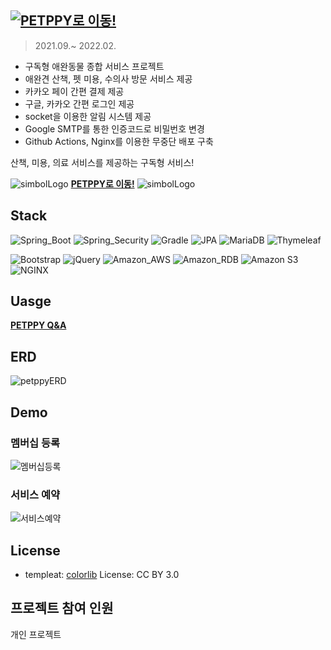 ## <a target="_blank" href="http://petppy.shop/"><img alt="PETPPY로 이동!" src="https://user-images.githubusercontent.com/50799296/155329981-c53b31e2-6b69-4851-a1a7-e89d006ac097.JPG"/><a/>

> 2021.09.~ 2022.02.

 - 구독형 애완동물 종합 서비스 프로젝트
 - 애완견 산책, 펫 미용, 수의사 방문 서비스 제공
 - 카카오 페이 간편 결제 제공
 - 구글, 카카오 간편 로그인 제공
 - socket을 이용한 알림 시스템 제공
 - Google SMTP를 통한 인증코드로 비밀번호 변경
 - Github Actions, Nginx를 이용한 무중단 배포 구축
 
 산책, 미용, 의료 서비스를 제공하는 구독형 서비스!
 
![simbolLogo](https://user-images.githubusercontent.com/50799296/155330350-297489be-46f1-4904-9bad-3155ba78f7d1.PNG)  **[PETPPY로 이동!](http://petppy.shop/)** ![simbolLogo](https://user-images.githubusercontent.com/50799296/155330350-297489be-46f1-4904-9bad-3155ba78f7d1.PNG)



## Stack
<img alt="Spring_Boot" src ="https://img.shields.io/badge/Spring_Boot-6DB33F.svg?&style=for-the-badge&logo=Spring-Boot&logoColor=white"/> <img alt="Spring_Security" src ="https://img.shields.io/badge/Spring Security-6DB33F.svg?&style=for-the-badge&logo=Spring Security&logoColor=white"/> 
<img alt="Gradle" src ="https://img.shields.io/badge/Gradle-02303A.svg?&style=for-the-badge&logo=Gradle&logoColor=white"/>
<img alt="JPA" src ="https://img.shields.io/badge/JPA-59666C.svg?&style=for-the-badge&logo=Hibernate&logoColor=white"/>
<img alt="MariaDB" src ="https://img.shields.io/badge/MariaDB-003545.svg?&style=for-the-badge&logo=MariaDB&logoColor=white"/> 
<img alt="Thymeleaf" src ="https://img.shields.io/badge/Thymeleaf-005F0F.svg?&style=for-the-badge&logo=Thymeleaf&logoColor=white"/>

 
<img alt="Bootstrap" src ="https://img.shields.io/badge/Bootstrap-7952B3.svg?&style=for-the-badge&logo=Bootstrap&logoColor=white"/> <img alt="jQuery" src ="https://img.shields.io/badge/jQuery-0769AD.svg?&style=for-the-badge&logo=jQuery&logoColor=white"/>
<img alt="Amazon_AWS" src ="https://img.shields.io/badge/Amazon_AWS-232F3E.svg?&style=for-the-badge&logo=Amazon-AWS&logoColor=white"/>
<img alt="Amazon_RDB" src ="https://img.shields.io/badge/ Amazon RDB-232F3E.svg?&style=for-the-badge&logo=Amazon DynamoDB&logoColor=white"/>
<img alt="Amazon S3" src ="https://img.shields.io/badge/ Amazon S3-569A31.svg?&style=for-the-badge&logo=Amazon S3&logoColor=white"/>
<img alt="NGINX" src ="https://img.shields.io/badge/NGINX-009639.svg?&style=for-the-badge&logo=NGINX&logoColor=white"/>



## Uasge
 **<a href="http://petppy.shop/QnA" target="_blank">PETPPY Q&A</a>**
 
## ERD
![petppyERD](https://user-images.githubusercontent.com/50799296/155330993-be000128-0b16-4111-beab-687cd16262f2.jpg)

## Demo
 ### 멤버십 등록
 
 ![멤버십등록](https://user-images.githubusercontent.com/50799296/155343828-e759c7d7-c35e-48f8-88d2-65109e2fb534.gif)

 ### 서비스 예약
 
 ![서비스예약](https://user-images.githubusercontent.com/50799296/155343968-769116dd-98ac-4693-add6-e5f09f2c296c.gif)

## License
 - templeat: [colorlib](https://colorlib.com/wp/template/petsitting/) License: CC BY 3.0
 
## 프로젝트 참여 인원
 개인 프로젝트
